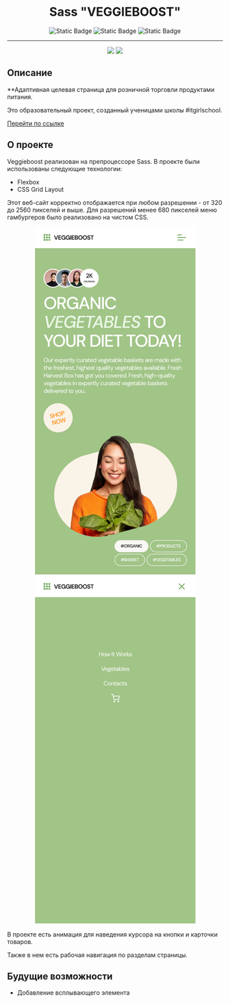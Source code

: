 <div align="center">
<h1>Sass "VEGGIEBOOST"</h1>
</div>

<div align="center">
<img alt="Static Badge" src="https://img.shields.io/badge/made%20by-%23itgirlschool-violet">
<img alt="Static Badge" src="https://img.shields.io/badge/Dart%20Sass-1.77.8-green">
<img alt="Static Badge" src="https://img.shields.io/badge/SCSS-70.8%25-blue">
</div>

---

<div align="center">
<img src="https://sun9-24.userapi.com/impg/Japs3ztRQVXkH_nw3oSZWVCfD3fgyv3R1A411A/VNQkkcxrXm4.jpg?size=2560x1280&quality=95&sign=45c44acdbdfbf8fdcf61b5deefd743d9&type=album">
<img src="https://sun9-55.userapi.com/impg/kT0uTmAc1q0-grransGC_vtiJyTBYFc8SJ8JJQ/pbu6GWEoRPU.jpg?size=2560x1316&quality=95&sign=34ed6855e38a951cbdbce6ad5f3953bb&type=album">
</div>

## Описание

**Адаптивная целевая страница для розничной торговли продуктами питания.

Это образовательный проект, созданный ученицами школы #itgirlschool.

[Перейти по ссылке](https://lynchdiva.github.io/veggie-boost/)

## О проекте

Veggieboost реализован на препроцессоре Sass. В проекте были использованы следующие технологии:

- Flexbox
- CSS Grid Layout

Этот веб-сайт корректно отображается при любом разрешении - от 320 до 2560 пикселей и выше. Для разрешений менее 680 пикселей меню гамбургеров было реализовано на чистом CSS.

<div align="center">
<img src="./readme-assets/start.png">
<img src="./readme-assets/Menu.png">
</div>

В проекте есть анимация для наведения курсора на кнопки и карточки товаров.

Также в нем есть рабочая навигация по разделам страницы.

## Будущие возможности

- Добавление всплывающего элемента
